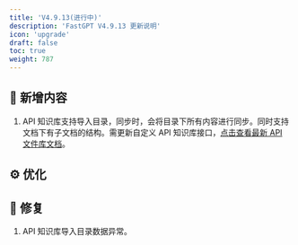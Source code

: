 ```yaml
---
title: 'V4.9.13(进行中)'
description: 'FastGPT V4.9.13 更新说明'
icon: 'upgrade'
draft: false
toc: true
weight: 787
---
```



## 🚀 新增内容

1. API 知识库支持导入目录，同步时，会将目录下所有内容进行同步。同时支持文档下有子文档的结构。需更新自定义 API 知识库接口，[点击查看最新 API 文件库文档](/docs/guide/knowledge_base/api_dataset.md)。

## ⚙️ 优化


## 🐛 修复

1. API 知识库导入目录数据异常。